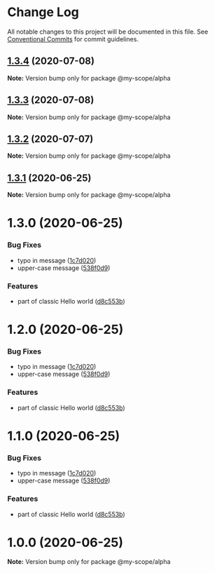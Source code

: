 # Change Log

All notable changes to this project will be documented in this file.
See [Conventional Commits](https://conventionalcommits.org) for commit guidelines.

## [1.3.4](https://github.com/Everettss/lerna-conventional-commits-example/compare/@my-scope/alpha@1.3.3...@my-scope/alpha@1.3.4) (2020-07-08)

**Note:** Version bump only for package @my-scope/alpha





## [1.3.3](https://github.com/Everettss/lerna-conventional-commits-example/compare/@my-scope/alpha@1.3.2...@my-scope/alpha@1.3.3) (2020-07-08)

**Note:** Version bump only for package @my-scope/alpha





## [1.3.2](https://github.com/Everettss/lerna-conventional-commits-example/compare/@my-scope/alpha@1.3.1...@my-scope/alpha@1.3.2) (2020-07-07)

**Note:** Version bump only for package @my-scope/alpha





## [1.3.1](https://github.com/Everettss/lerna-conventional-commits-example/compare/@my-scope/alpha@1.3.0...@my-scope/alpha@1.3.1) (2020-06-25)

**Note:** Version bump only for package @my-scope/alpha





# 1.3.0 (2020-06-25)


### Bug Fixes

* typo in message ([1c7d020](https://github.com/Everettss/lerna-conventional-commits-example/commit/1c7d020218cc9166432b5b640ab622cadc19856f))
* upper-case message ([538f0d9](https://github.com/Everettss/lerna-conventional-commits-example/commit/538f0d9e7ab7398c94d1cbb9164e61cb0fb0c81e))


### Features

* part of classic Hello world ([d8c553b](https://github.com/Everettss/lerna-conventional-commits-example/commit/d8c553b2869b8a1f786c5cd0eae9b32f84bf75f5))





# 1.2.0 (2020-06-25)


### Bug Fixes

* typo in message ([1c7d020](https://github.com/Everettss/lerna-conventional-commits-example/commit/1c7d020218cc9166432b5b640ab622cadc19856f))
* upper-case message ([538f0d9](https://github.com/Everettss/lerna-conventional-commits-example/commit/538f0d9e7ab7398c94d1cbb9164e61cb0fb0c81e))


### Features

* part of classic Hello world ([d8c553b](https://github.com/Everettss/lerna-conventional-commits-example/commit/d8c553b2869b8a1f786c5cd0eae9b32f84bf75f5))





# 1.1.0 (2020-06-25)


### Bug Fixes

* typo in message ([1c7d020](https://github.com/Everettss/lerna-conventional-commits-example/commit/1c7d020218cc9166432b5b640ab622cadc19856f))
* upper-case message ([538f0d9](https://github.com/Everettss/lerna-conventional-commits-example/commit/538f0d9e7ab7398c94d1cbb9164e61cb0fb0c81e))


### Features

* part of classic Hello world ([d8c553b](https://github.com/Everettss/lerna-conventional-commits-example/commit/d8c553b2869b8a1f786c5cd0eae9b32f84bf75f5))





<a name="1.0.0"></a>
# 1.0.0 (2020-06-25)




**Note:** Version bump only for package @my-scope/alpha
